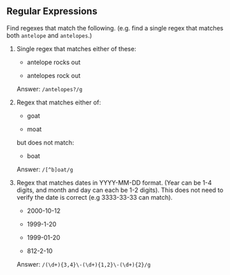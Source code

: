 ## Regular Expressions

Find regexes that match the following. (e.g. find a single regex that matches
both `antelope` and `antelopes`.)

1. Single regex that matches either of these:

    - antelope rocks out

    - antelopes rock out

    Answer: `/antelopes?/g`

2. Regex that matches either of:

    - goat

    - moat

    but does not match:
    - boat

    Answer: `/[^b]oat/g`

3. Regex that matches dates in YYYY-MM-DD format. (Year can be 1-4 digits, and month and day can each be 1-2 digits). This does not need to verify the date is correct (e.g 3333-33-33 can match).

    - 2000-10-12

    - 1999-1-20

    - 1999-01-20

    - 812-2-10

    Answer: `/(\d+){3,4}\-(\d+){1,2}\-(\d+){2}/g`